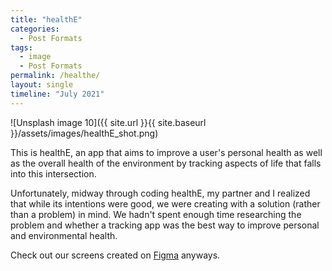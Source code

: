 ```yaml
---
title: "healthE"
categories:
  - Post Formats
tags:
  - image
  - Post Formats
permalink: /healthe/
layout: single
timeline: "July 2021" 
---
```



![Unsplash image 10]({{ site.url }}{{ site.baseurl }}/assets/images/healthE_shot.png)

This is healthE, an app that aims to improve a user's personal health as well as the overall health of the environment by tracking aspects of life that falls into this intersection.

Unfortunately, midway through coding healthE, my partner and I realized that while its intentions were good, we were creating with a solution (rather than a problem) in mind. We hadn't spent enough time researching the problem and whether a tracking app was the best way to improve personal and environmental health.

Check out our screens created on [Figma](https://www.figma.com/design/tGOSfBy2Y9AfpbRSbYQHUy/healthe?node-id=247-0&t=8I08mmlHJOn5ghBE-1) anyways.
